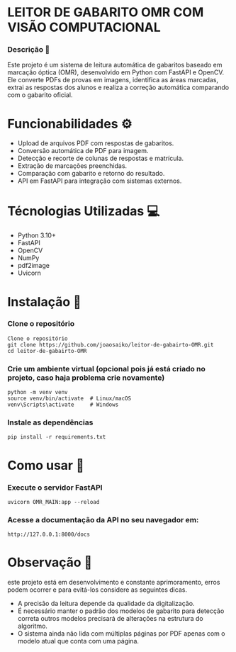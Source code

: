 # LEITOR DE GABARITO OMR COM VISÃO COMPUTACIONAL

### Descrição 📝
Este projeto é um sistema de leitura automática de gabaritos baseado em marcação óptica (OMR), desenvolvido em Python com FastAPI e OpenCV. Ele converte PDFs de provas em imagens, identifica as áreas marcadas, extrai as respostas dos alunos e realiza a correção automática comparando com o gabarito oficial.

# Funcionabilidades ⚙
- Upload de arquivos PDF com respostas de gabaritos.
- Conversão automática de PDF para imagem.
- Detecção e recorte de colunas de respostas e matrícula.
- Extração de marcações preenchidas.
- Comparação com gabarito e retorno do resultado.
- API em FastAPI para integração com sistemas externos.

# Técnologias Utilizadas 💻
- Python 3.10+
- FastAPI
- OpenCV
- NumPy
- pdf2image
- Uvicorn

# Instalação 📘
### Clone o repositório
```
Clone o repositório
git clone https://github.com/joaosaiko/leitor-de-gabairto-OMR.git
cd leitor-de-gabairto-OMR
```
### Crie um ambiente virtual (opcional pois já está criado no projeto, caso haja problema crie novamente)
```
python -m venv venv
source venv/bin/activate  # Linux/macOS
venv\Scripts\activate     # Windows
```
### Instale as dependências
```
pip install -r requirements.txt
```
# Como usar 💭
### Execute o servidor FastAPI
```
uvicorn OMR_MAIN:app --reload
```
### Acesse a documentação da API no seu navegador em:
```
http://127.0.0.1:8000/docs
```
# Observação 📌
este projeto está em desenvolvimento e constante aprimoramento, erros podem ocorrer e para evitá-los considere as seguintes dicas.
- A precisão da leitura depende da qualidade da digitalização.
- É necessário manter o padrão dos modelos de gabarito para detecção correta outros modelos precisará de alterações na estrutura do algoritmo.
- O sistema ainda não lida com múltiplas páginas por PDF apenas com o modelo atual que conta com uma página.


